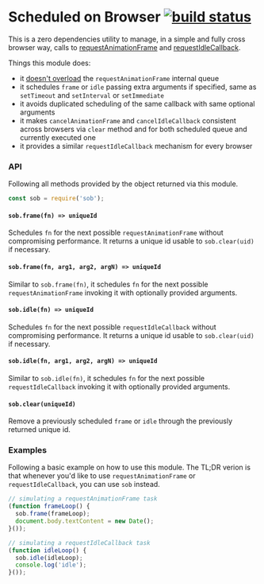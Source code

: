 Scheduled on Browser [![build status](https://secure.travis-ci.org/WebReflection/sob.svg)](http://travis-ci.org/WebReflection/sob)
====================

This is a zero dependencies utility to manage, in a simple and fully cross browser way, calls to [requestAnimationFrame](https://developer.mozilla.org/en-US/docs/Web/API/Window/requestAnimationFrame) and [requestIdleCallback](https://developer.mozilla.org/en-US/docs/Web/API/Window/requestIdleCallback).

Things this module does:

  * it [doesn't overload](https://medium.com/@paul_irish/requestanimationframe-scheduling-for-nerds-9c57f7438ef4#.dui1p8y4f) the `requestAnimationFrame` internal queue
  * it schedules `frame` or `idle` passing extra arguments if specified, same as `setTimeout` and `setInterval` or `setImmediate`
  * it avoids duplicated scheduling of the same callback with same optional arguments
  * it makes `cancelAnimationFrame` and `cancelIdleCallback` consistent across browsers via `clear` method and for both scheduled queue and currently executed one
  * it provides a similar `requestIdleCallback` mechanism for every browser

### API
Following all methods provided by the object returned via this module.
```js
const sob = require('sob');
```

#### `sob.frame(fn) => uniqueId`
Schedules `fn` for the next possible `requestAnimationFrame` without compromising performance.
It returns a unique id usable to `sob.clear(uid)` if necessary.

#### `sob.frame(fn, arg1, arg2, argN) => uniqueId`
Similar to `sob.frame(fn)`, it schedules `fn` for the next possible `requestAnimationFrame` invoking it with optionally provided arguments.

#### `sob.idle(fn) => uniqueId`
Schedules `fn` for the next possible `requestIdleCallback` without compromising performance.
It returns a unique id usable to `sob.clear(uid)` if necessary.

#### `sob.idle(fn, arg1, arg2, argN) => uniqueId`
Similar to `sob.idle(fn)`, it schedules `fn` for the next possible `requestIdleCallback` invoking it with optionally provided arguments.

#### `sob.clear(uniqueId)`
Remove a previously scheduled `frame` or `idle` through the previously returned unique id.

### Examples
Following a basic example on how to use this module.
The TL;DR verion is that whenever you'd like to use `requestAnimationFrame` or `requestIdleCallback`, you can use `sob` instead.

```js
// simulating a requestAnimationFrame task
(function frameLoop() {
  sob.frame(frameLoop);
  document.body.textContent = new Date();
}());

// simulating a requestIdleCallback task
(function idleLoop() {
  sob.idle(idleLoop);
  console.log('idle');
}());
```

